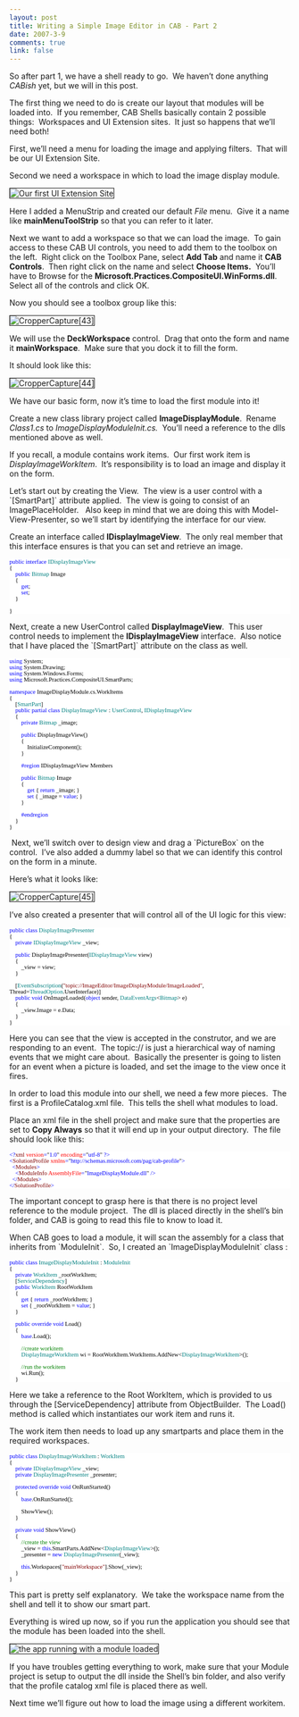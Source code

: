```yaml
--- 
layout: post
title: Writing a Simple Image Editor in CAB - Part 2
date: 2007-3-9
comments: true
link: false
---
```

<p>So after part 1, we have a shell ready to go.&nbsp; We haven&rsquo;t done anything <em>CABish</em> yet, but we will in this post.</p><p>The first thing we need to do is create our layout that modules will be loaded into.&nbsp; If you remember, CAB Shells basically contain 2 possible things:&nbsp; Workspaces and UI Extension sites.&nbsp; It just so happens that we&rsquo;ll need both!</p><p>First, we&rsquo;ll need a menu for loading the image and applying filters.&nbsp; That will be our UI Extension Site.</p><p>Second we need a workspace in which to load the image display module.</p><p><img src="/images/CropperCapture%5B42%5D_small.jpg" alt="Our first UI Extension Site"  border="1"  /></p><p>Here I added a MenuStrip and created our default <em>File</em> menu.&nbsp; Give it a name like <strong>mainMenuToolStrip</strong> so that you can refer to it later.</p><p>Next we want to add a workspace so that we can load the image.&nbsp; To gain access to these CAB UI controls, you need to add them to the toolbox on the left.&nbsp; Right click on the Toolbox Pane, select <strong>Add Tab</strong> and name it <strong>CAB Controls</strong>.&nbsp; Then right click on the name and select <strong>Choose Items.</strong>&nbsp; You&rsquo;ll have to Browse for the <strong>Microsoft.Practices.CompositeUI.WinForms.dll</strong>.&nbsp; Select all of the controls and click OK.</p><p>Now you should see a toolbox group like this:</p><p><img src="/images/CropperCapture%5B43%5D_small.jpg" alt="CropperCapture[43]"  border="1"  /></p><p>We will use the <strong>DeckWorkspace</strong> control.&nbsp; Drag that onto the form and name it <strong>mainWorkspace</strong>.&nbsp; Make sure that you dock it to fill the form.</p><p>It should look like this:</p><p><img src="/images/CropperCapture%5B44%5D_small.jpg" alt="CropperCapture[44]"  border="1"  /></p><p>We have our basic form, now it&rsquo;s time to load the first module into it!</p><p>Create a new class library project called <strong>ImageDisplayModule</strong>.&nbsp; Rename <em>Class1.cs</em> to <em>ImageDisplayModuleInit.cs.&nbsp; </em>You&rsquo;ll need a reference to the dlls mentioned above as well.</p><p>If you recall, a module contains work items.&nbsp; Our first work item is <em>DisplayImageWorkItem</em>.&nbsp; It&rsquo;s responsibility is to load an image and display it on the form.</p><p>Let&rsquo;s start out by creating the View.&nbsp; The view is a user control with a `[SmartPart]` attribute applied.&nbsp; The view is going to consist of an ImagePlaceHolder.&nbsp;&nbsp; Also keep in mind that we are doing this with Model-View-Presenter, so we&rsquo;ll start by identifying the interface for our view.</p><p>Create an interface called <strong>IDisplayImageView</strong>.&nbsp; The only real member that this interface ensures is that you can set and retrieve an image.</p><div style="FONT-SIZE: 8pt; BACKGROUND: white; COLOR: black; FONT-FAMILY: Consolas"><p style="MARGIN: 0px"><span style="COLOR: blue">public</span> <span style="COLOR: blue">interface</span> <span style="COLOR: teal">IDisplayImageView</span></p><p style="MARGIN: 0px">{</p><p style="MARGIN: 0px">&nbsp; &nbsp; <span style="COLOR: blue">public</span> <span style="COLOR: teal">Bitmap</span> Image</p><p style="MARGIN: 0px">&nbsp; &nbsp; {</p><p style="MARGIN: 0px">&nbsp; &nbsp; &nbsp; &nbsp; <span style="COLOR: blue">get</span>;</p><p style="MARGIN: 0px">&nbsp; &nbsp; &nbsp; &nbsp; <span style="COLOR: blue">set</span>;</p><p style="MARGIN: 0px">&nbsp; &nbsp; }</p><p style="MARGIN: 0px">&nbsp;</p><p style="MARGIN: 0px">}</p></div><!--EndFragment--><p>Next, create a new UserControl called <strong>DisplayImageView</strong>.&nbsp; This user control needs to implement the <strong>IDisplayImageView</strong> interface.&nbsp; Also notice that I have placed the `[SmartPart]` attribute on the class as well.</p><div style="FONT-SIZE: 8pt; BACKGROUND: white; COLOR: black; FONT-FAMILY: Consolas"><p style="MARGIN: 0px"><span style="COLOR: blue">using</span> System;</p><p style="MARGIN: 0px"><span style="COLOR: blue">using</span> System.Drawing;</p><p style="MARGIN: 0px"><span style="COLOR: blue">using</span> System.Windows.Forms;</p><p style="MARGIN: 0px"><span style="COLOR: blue">using</span> Microsoft.Practices.CompositeUI.SmartParts;</p><p style="MARGIN: 0px">&nbsp;</p><p style="MARGIN: 0px"><span style="COLOR: blue">namespace</span> ImageDisplayModule.cs.WorkItems</p><p style="MARGIN: 0px">{</p><p style="MARGIN: 0px">&nbsp; &nbsp; [<span style="COLOR: teal">SmartPart</span>]</p><p style="MARGIN: 0px">&nbsp; &nbsp; <span style="COLOR: blue">public</span> <span style="COLOR: blue">partial</span> <span style="COLOR: blue">class</span> <span style="COLOR: teal">DisplayImageView</span> : <span style="COLOR: teal">UserControl</span>, <span style="COLOR: teal">IDisplayImageView</span></p><p style="MARGIN: 0px">&nbsp; &nbsp; {</p><p style="MARGIN: 0px">&nbsp; &nbsp; &nbsp; &nbsp; <span style="COLOR: blue">private</span> <span style="COLOR: teal">Bitmap</span> _image;</p><p style="MARGIN: 0px">&nbsp;</p><p style="MARGIN: 0px">&nbsp; &nbsp; &nbsp; &nbsp; <span style="COLOR: blue">public</span> DisplayImageView()</p><p style="MARGIN: 0px">&nbsp; &nbsp; &nbsp; &nbsp; {</p><p style="MARGIN: 0px">&nbsp; &nbsp; &nbsp; &nbsp; &nbsp; &nbsp; InitializeComponent();</p><p style="MARGIN: 0px">&nbsp; &nbsp; &nbsp; &nbsp; }</p><p style="MARGIN: 0px">&nbsp;</p><p style="MARGIN: 0px"><span style="COLOR: blue">&nbsp; &nbsp; &nbsp; &nbsp; #region</span> IDisplayImageView Members</p><p style="MARGIN: 0px">&nbsp;</p><p style="MARGIN: 0px">&nbsp; &nbsp; &nbsp; &nbsp; <span style="COLOR: blue">public</span> <span style="COLOR: teal">Bitmap</span> Image</p><p style="MARGIN: 0px">&nbsp; &nbsp; &nbsp; &nbsp; {</p><p style="MARGIN: 0px">&nbsp; &nbsp; &nbsp; &nbsp; &nbsp; &nbsp; <span style="COLOR: blue">get</span> { <span style="COLOR: blue">return</span> _image; }</p><p style="MARGIN: 0px">&nbsp; &nbsp; &nbsp; &nbsp; &nbsp; &nbsp; <span style="COLOR: blue">set</span> { _image = <span style="COLOR: blue">value</span>; }</p><p style="MARGIN: 0px">&nbsp; &nbsp; &nbsp; &nbsp; }</p><p style="MARGIN: 0px">&nbsp;</p><p style="MARGIN: 0px"><span style="COLOR: blue">&nbsp; &nbsp; &nbsp; &nbsp; #endregion</span></p><p style="MARGIN: 0px">&nbsp; &nbsp; }</p><p style="MARGIN: 0px">}</p></div><!--EndFragment--><p>&nbsp;Next, we&rsquo;ll switch over to design view and drag a `PictureBox` on the control.&nbsp; I&rsquo;ve also added a dummy label so that we can identify this control on the form in a minute.</p><p>Here&rsquo;s what it looks like:</p><p><img src="/images/CropperCapture%5B45%5D_small.jpg" alt="CropperCapture[45]"  border="1"  /></p><p>I&rsquo;ve also created a presenter that will control all of the UI logic for this view:</p><div style="FONT-SIZE: 8pt; BACKGROUND: white; COLOR: black; FONT-FAMILY: Consolas"><p style="MARGIN: 0px"><span style="COLOR: blue">public</span> <span style="COLOR: blue">class</span> <span style="COLOR: teal">DisplayImagePresenter</span></p><p style="MARGIN: 0px">{</p><p style="MARGIN: 0px">&nbsp; &nbsp; <span style="COLOR: blue">private</span> <span style="COLOR: teal">IDisplayImageView</span> _view;</p><p style="MARGIN: 0px">&nbsp;</p><p style="MARGIN: 0px">&nbsp; &nbsp; <span style="COLOR: blue">public</span> DisplayImagePresenter(<span style="COLOR: teal">IDisplayImageView</span> view)</p><p style="MARGIN: 0px">&nbsp; &nbsp; {</p><p style="MARGIN: 0px">&nbsp; &nbsp; &nbsp; &nbsp; _view = view;</p><p style="MARGIN: 0px">&nbsp; &nbsp; }</p><p style="MARGIN: 0px">&nbsp;</p><p style="MARGIN: 0px">&nbsp; &nbsp; [<span style="COLOR: teal">EventSubscription</span>(<span style="COLOR: maroon">"topic://ImageEditor/ImageDisplayModule/ImageLoaded"</span>, Thread=<span style="COLOR: teal">ThreadOption</span>.UserInterface)]</p><p style="MARGIN: 0px">&nbsp; &nbsp; <span style="COLOR: blue">public</span> <span style="COLOR: blue">void</span> OnImageLoaded(<span style="COLOR: blue">object</span> sender, <span style="COLOR: teal">DataEventArgs</span>&lt;<span style="COLOR: teal">Bitmap</span
>&gt; e)</p><p style="MARGIN: 0px">&nbsp; &nbsp; {</p><p style="MARGIN: 0px">&nbsp; &nbsp; &nbsp; &nbsp; _view.Image = e.Data;</p><p style="MARGIN: 0px">&nbsp; &nbsp; }</p><p style="MARGIN: 0px">}</p></div><p>Here you can see that the view is accepted in the construtor, and we are responding to an event.&nbsp; The topic:// is just a hierarchical way of naming events that we might care about.&nbsp; Basically the presenter is going to listen for an event when a picture is loaded, and set the image to the view once it fires.</p><p>In order to load this module into our shell, we need a few more pieces.&nbsp; The first is a ProfileCatalog.xml file.&nbsp; This tells the shell what modules to load.</p><p>Place an xml file in the shell project and make sure that the properties are set to <strong>Copy Always</strong> so that it will end up in your output directory.&nbsp; The file should look like this:</p><div style="FONT-SIZE: 8pt; BACKGROUND: white; COLOR: black; FONT-FAMILY: Consolas"><p style="MARGIN: 0px"><span style="COLOR: blue">&lt;?</span><span style="COLOR: maroon">xml</span><span style="COLOR: blue"> </span><span style="COLOR: red">version</span><span style="COLOR: blue">=</span>"<SPAN style="color: blue">1.0</SPAN>"<span style="COLOR: blue"> </span><span style="COLOR: red">encoding</span><span style="COLOR: blue">=</span>"<SPAN style="color: blue">utf-8</SPAN>"<span style="COLOR: blue"> ?&gt;</span></p><p style="MARGIN: 0px"><span style="COLOR: blue">&lt;</span><span style="COLOR: maroon">SolutionProfile</span><span style="COLOR: blue"> </span><span style="COLOR: red">xmlns</span><span style="COLOR: blue">=</span>"<SPAN style="color: blue">http://schemas.microsoft.com/pag/cab-profile</SPAN>"<span style="COLOR: blue">&gt;</span></p><p style="MARGIN: 0px"><span style="COLOR: blue">&nbsp; &lt;</span><span style="COLOR: maroon">Modules</span><span style="COLOR: blue">&gt;</span></p><p style="MARGIN: 0px"><span style="COLOR: blue">&nbsp; &nbsp; &lt;</span><span style="COLOR: maroon">ModuleInfo</span><span style="COLOR: blue"> </span><span style="COLOR: red">AssemblyFile</span><span style="COLOR: blue">=</span>"<SPAN style="color: blue">ImageDisplayModule.dll</SPAN>"<span style="COLOR: blue"> /&gt;</span></p><p style="MARGIN: 0px"><span style="COLOR: blue">&nbsp; &lt;/</span><span style="COLOR: maroon">Modules</span><span style="COLOR: blue">&gt;</span></p><p style="MARGIN: 0px"><span style="COLOR: blue">&lt;/</span><span style="COLOR: maroon">SolutionProfile</span><span style="COLOR: blue">&gt;</span></p></div><p>The important concept to grasp here is that there is no project level reference to the module project.&nbsp; The dll is placed directly in the shell&rsquo;s bin folder, and CAB is going to read this file to know to load it.</p><p>When CAB goes to load a module, it will scan the assembly for a class that inherits from `ModuleInit`.&nbsp; So, I created an `ImageDisplayModuleInit` class&nbsp;:</p><div style="FONT-SIZE: 8pt; BACKGROUND: white; COLOR: black; FONT-FAMILY: Consolas"><p style="MARGIN: 0px"><span style="COLOR: blue">public</span> <span style="COLOR: blue">class</span> <span style="COLOR: teal">ImageDisplayModuleInit</span> : <span style="COLOR: teal">ModuleInit</span></p><p style="MARGIN: 0px">{</p><p style="MARGIN: 0px">&nbsp; &nbsp; <span style="COLOR: blue">private</span> <span style="COLOR: teal">WorkItem</span> _rootWorkItem;</p><p style="MARGIN: 0px">&nbsp; &nbsp; [<span style="COLOR: teal">ServiceDependency</span>]</p><p style="MARGIN: 0px">&nbsp; &nbsp; <span style="COLOR: blue">public</span> <span style="COLOR: teal">WorkItem</span> RootWorkItem</p><p style="MARGIN: 0px">&nbsp; &nbsp; {</p><p style="MARGIN: 0px">&nbsp; &nbsp; &nbsp; &nbsp; <span style="COLOR: blue">get</span> { <span style="COLOR: blue">return</span> _rootWorkItem; }</p><p style="MARGIN: 0px">&nbsp; &nbsp; &nbsp; &nbsp; <span style="COLOR: blue">set</span> { _rootWorkItem = <span style="COLOR: blue">value</span>; }</p><p style="MARGIN: 0px">&nbsp; &nbsp; }</p><p style="MARGIN: 0px">&nbsp;</p><p style="MARGIN: 0px">&nbsp; &nbsp; <span style="COLOR: blue">public</span> <span style="COLOR: blue">override</span> <span style="COLOR: blue">void</span> Load()</p><p style="MARGIN: 0px">&nbsp; &nbsp; {</p><p style="MARGIN: 0px">&nbsp; &nbsp; &nbsp; &nbsp; <span style="COLOR: blue">base</span>.Load();</p><p style="MARGIN: 0px">&nbsp;</p><p style="MARGIN: 0px">&nbsp; &nbsp; &nbsp; &nbsp; <span style="COLOR: green">//create workitem</span></p><p style="MARGIN: 0px">&nbsp; &nbsp; &nbsp; &nbsp; <span style="COLOR: teal">DisplayImageWorkItem</span> wi = RootWorkItem.WorkItems.AddNew&lt;<span style="COLOR: teal">DisplayImageWorkItem</span>&gt;(); </p><p style="MARGIN: 0px">&nbsp;</p><p style="MARGIN: 0px">&nbsp; &nbsp; &nbsp; &nbsp; <span style="COLOR: green">//run the workitem</span></p><p style="MARGIN: 0px">&nbsp; &nbsp; &nbsp; &nbsp; wi.Run();</p><p style="MARGIN: 0px">&nbsp; &nbsp; }</p></div><p>Here we take a reference to the Root WorkItem, which is provided to us through the [ServiceDependency] attribute from ObjectBuilder.&nbsp; The Load() method is called which instantiates our work item and runs it.</p><p>The work item then needs to load up any smartparts and place them in the required workspaces.</p><div style="FONT-SIZE: 8pt; BACKGROUND: white; COLOR: black; FONT-FAMILY: Consolas"><p style="MARGIN: 0px"><span style="COLOR: blue">public</span> <span style="COLOR: blue">class</span> <span style="COLOR: teal">DisplayImageWorkItem</span> : <span style="COLOR: teal">WorkItem</span></p><p style="MARGIN: 0px">{</p><p style="MARGIN: 0px">&nbsp; &nbsp; <span style="COLOR: blue">private</span> <span style="COLOR: teal">IDisplayImageView</span> _view;</p><p style="MARGIN: 0px">&nbsp; &nbsp; <span style="COLOR: blue">private</span> <span style="COLOR: teal">DisplayImagePresenter</span> _presenter;</p><p style="MARGIN: 0px">&nbsp;</p><p style="MARGIN: 0px">&nbsp; &nbsp; <span style="COLOR: blue">protected</span> <span style="COLOR: blue">override</span> <span style="COLOR: blue">void</span> OnRunStarted()</p><p style="MARGIN: 0px">&nbsp; &nbsp; {</p><p style="MARGIN: 0px">&nbsp; &nbsp; &nbsp; &nbsp; <span style="COLOR: blue">base</span>.OnRunStarted();</p><p style="MARGIN: 0px">&nbsp;</p><p style="MARGIN: 0px">&nbsp; &nbsp; &nbsp; &nbsp; ShowView();</p><p style="MARGIN: 0px">&nbsp; &nbsp; }</p><p style="MARGIN: 0px">&nbsp;</p><p style="MARGIN: 0px">&nbsp; &nbsp; <span style="COLOR: blue">private</span> <span style="COLOR: blue">void</span> ShowView()</p><p style="MARGIN: 0px">&nbsp; &nbsp; {</p><p style="MARGIN: 0px">&nbsp; &nbsp; &nbsp; &nbsp; <span style="COLOR: green">//create the view</span></p><p style="MARGIN: 0px">&nbsp; &nbsp; &nbsp; &nbsp; _view = <span style="COLOR: blue">this</span>.SmartParts.AddNew&lt;<span style="COLOR: teal">DisplayImageView</span>&gt;();</p><p style="MARGIN: 0px">&nbsp; &nbsp; &nbsp; &nbsp; _presenter = <span style="COLOR: blue">new</span> <span style="COLOR: teal">DisplayImagePresenter</span>(_view);</p><p style="MARGIN: 0px">&nbsp;</p><p style="MARGIN: 0px">&nbsp; &nbsp; &nbsp; &nbsp; <span style="COLOR: blue">this</span>.Workspaces[<span style="COLOR: maroon">"mainWorkspace"</span>].Show(_view);</p><p style="MARGIN: 0px">&nbsp; &nbsp; }</p><p style="MARGIN: 0px">}</p></div><p>This part is pretty self explanatory.&nbsp; We take the workspace name from the shell and tell it to show our smart part.</p><p>Everything is wired up now, so if you run the application you should see that the module has been loaded into the shell.</p><p><img src="/images/CropperCapture%5B46%5D_small.jpg" alt="the app running with a module loaded"  border="1"  /></p><p>If you have troubles getting everything to work, make sure that your Module project is setup to output the dll inside the Shell&rsquo;s bin folder, and also verify that the profile catalog xml file is placed there as well.</p><p>Next time we&rsquo;ll figure out how to load the image using a different workitem.</p>
